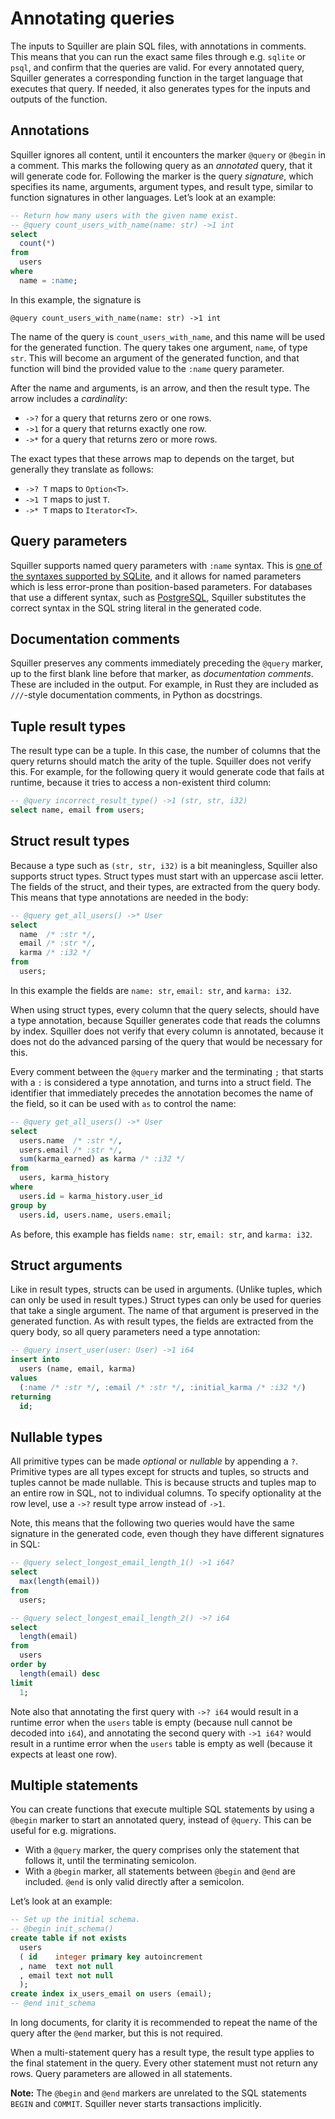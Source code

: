 # Annotating queries

The inputs to Squiller are plain <abbr>SQL</abbr> files, with annotations in
comments. This means that you can run the exact same files through e.g. `sqlite`
or `psql`, and confirm that the queries are valid. For every annotated query,
Squiller generates a corresponding function in the target language that
executes that query. If needed, it also generates types for the inputs and
outputs of the function.

## Annotations

Squiller ignores all content, until it encounters the marker `@query` or
`@begin` in a comment. This marks the following query as an _annotated_ query,
that it will generate code for. Following the marker is the query _signature_,
which specifies its name, arguments, argument types, and result type, similar to
function signatures in other languages. Let’s look at an example:

```sql
-- Return how many users with the given name exist.
-- @query count_users_with_name(name: str) ->1 int
select
  count(*)
from
  users
where
  name = :name;
```

In this example, the signature is

```
@query count_users_with_name(name: str) ->1 int
```

The name of the query is `count_users_with_name`, and this name will be used for
the generated function. The query takes one argument, `name`, of type `str`.
This will become an argument of the generated function, and that function will
bind the provided value to the `:name` query parameter.

After the name and arguments, is an arrow, and then the result type. The arrow
includes a _cardinality_:

 * `->?` for a query that returns zero or one rows.
 * `->1` for a query that returns exactly one row.
 * `->*` for a query that returns zero or more rows.

The exact types that these arrows map to depends on the target, but generally
they translate as follows:

 * `->? T` maps to `Option<T>`.
 * `->1 T` maps to just `T`.
 * `->* T` maps to `Iterator<T>`.

## Query parameters

Squiller supports named query parameters with `:name` syntax. This is
[one of the syntaxes supported by SQLite][sqlite], and it allows for named
parameters which is less error-prone than position-based parameters. For
databases that use a different syntax, such as [PostgreSQL][postgres],
Squiller substitutes the correct syntax in the <abbr>SQL</abbr> string
literal in the generated code.

[sqlite]:   https://www.sqlite.org/c3ref/bind_blob.html
[postgres]: https://www.postgresql.org/docs/current/sql-prepare.html

## Documentation comments

Squiller preserves any comments immediately preceding the `@query` marker,
up to the first blank line before that marker, as _documentation comments_.
These are included in the output. For example, in Rust they are included as
`///`-style documentation comments, in Python as docstrings.

## Tuple result types

The result type can be a tuple. In this case, the number of columns that the
query returns should match the arity of the tuple. Squiller does not verify
this. For example, for the following query it would generate code that fails at
runtime, because it tries to access a non-existent third column:

```sql
-- @query incorrect_result_type() ->1 (str, str, i32)
select name, email from users;
```

## Struct result types

Because a type such as `(str, str, i32)` is a bit meaningless, Squiller also
supports struct types. Struct types must start with an uppercase
<abbr>ascii</abbr> letter. The fields of the struct, and their types, are
extracted from the query body. This means that type annotations are needed in
the body:

```sql
-- @query get_all_users() ->* User
select
  name  /* :str */,
  email /* :str */,
  karma /* :i32 */
from
  users;
```

In this example the fields are `name: str`, `email: str`, and `karma: i32`.

When using struct types, every column that the query selects, should have a type
annotation, because Squiller generates code that reads the columns by index.
Squiller does not verify that every column is annotated, because it does not
do the advanced parsing of the query that would be necessary for this.

Every comment between the `@query` marker and the terminating `;` that starts
with a `:` is considered a type annotation, and turns into a struct field. The
identifier that immediately precedes the annotation becomes the name of the
field, so it can be used with `as` to control the name:

```sql
-- @query get_all_users() ->* User
select
  users.name  /* :str */,
  users.email /* :str */,
  sum(karma_earned) as karma /* :i32 */
from
  users, karma_history
where
  users.id = karma_history.user_id
group by
  users.id, users.name, users.email;
```

As before, this example has fields `name: str`, `email: str`, and `karma: i32`.

## Struct arguments

Like in result types, structs can be used in arguments. (Unlike tuples, which
can only be used in result types.) Struct types can only be used for
queries that take a single argument. The name of that argument is preserved in
the generated function. As with result types, the fields are extracted from the
query body, so all query parameters need a type annotation:

```sql
-- @query insert_user(user: User) ->1 i64
insert into
  users (name, email, karma)
values
  (:name /* :str */, :email /* :str */, :initial_karma /* :i32 */)
returning
  id;
```

## Nullable types

All primitive types can be made _optional_ or _nullable_ by appending a `?`.
Primitive types are all types except for structs and tuples, so structs and
tuples cannot be made nullable. This is because structs and tuples map to an
entire row in <abbr>SQL</abbr>, not to individual columns. To specify
optionality at the row level, use a `->?` result type arrow instead of `->1`.

Note, this means that the following two queries would have the same signature
in the generated code, even though they have different signatures in
<abbr>SQL</abbr>:

```sql
-- @query select_longest_email_length_1() ->1 i64?
select
  max(length(email))
from
  users;

-- @query select_longest_email_length_2() ->? i64
select
  length(email)
from
  users
order by
  length(email) desc
limit
  1;
```

Note also that annotating the first query with `->? i64` would result in a
runtime error when the `users` table is empty (because null cannot be decoded
into `i64`), and annotating the second query with `->1 i64?` would result in a
runtime error when the `users` table is empty as well (because it expects at
least one row).

## Multiple statements

You can create functions that execute multiple <abbr>SQL</abbr> statements by
using a `@begin` marker to start an annotated query, instead of `@query`.
This can be useful for e.g. migrations.

 * With a `@query` marker, the query comprises only the statement that follows
   it, until the terminating semicolon.
  * With a `@begin` marker, all statements between `@begin` and `@end` are
    included. `@end` is only valid directly after a semicolon.

Let’s look at an example:

```sql
-- Set up the initial schema.
-- @begin init_schema()
create table if not exists
  users
  ( id    integer primary key autoincrement
  , name  text not null
  , email text not null
  );
create index ix_users_email on users (email);
-- @end init_schema
```

In long documents, for clarity it is recommended to repeat the name of the query
after the `@end` marker, but this is not required.

When a multi-statement query has a result type, the result type applies to the
final statement in the query. Every other statement must not return any rows.
Query parameters are allowed in all statements.

**Note:** The `@begin` and
`@end` markers are unrelated to the <abbr>SQL</abbr> statements `BEGIN` and
`COMMIT`. Squiller never starts transactions implicitly.
